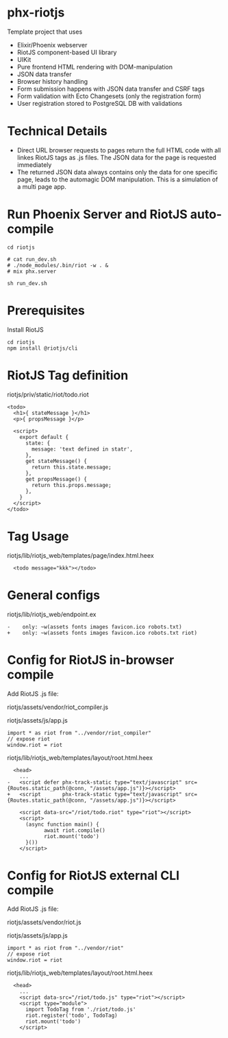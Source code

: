 # phx-riotjs
Template project that uses
- Elixir/Phoenix webserver
- RiotJS component-based UI library
- UIKit
- Pure frontend HTML rendering with DOM-manipulation
- JSON data transfer
- Browser history handling
- Form submission happens with JSON data transfer and CSRF tags
- Form validation with Ecto Changesets (only the registration form)
- User registration stored to PostgreSQL DB with validations

# Technical Details
- Direct URL browser requests to pages return the full HTML code with all linkes RiotJS tags as .js files. The JSON data for the page is requested immediately
- The returned JSON data always contains only the data for one specific page, leads to the automagic DOM manipulation. This is a simulation of a multi page app.

# Run Phoenix Server and RiotJS auto-compile
```
cd riotjs

# cat run_dev.sh
# ./node_modules/.bin/riot -w . &
# mix phx.server

sh run_dev.sh
```

# Prerequisites
Install RiotJS
```
cd riotjs
npm install @riotjs/cli
```

# RiotJS Tag definition
riotjs/priv/static/riot/todo.riot
```
<todo>
  <h1>{ stateMessage }</h1>
  <p>{ propsMessage }</p>

  <script>
    export default {
      state: {
        message: 'text defined in statr',
      },
      get stateMessage() {
        return this.state.message;
      },
      get propsMessage() {
        return this.props.message;
      },
    }
  </script>
</todo>
```

# Tag Usage
riotjs/lib/riotjs_web/templates/page/index.html.heex
```
  <todo message="kkk"></todo>
```

# General configs
riotjs/lib/riotjs_web/endpoint.ex
```
-    only: ~w(assets fonts images favicon.ico robots.txt)
+    only: ~w(assets fonts images favicon.ico robots.txt riot)
```

# Config for RiotJS in-browser compile

Add RiotJS .js file:

riotjs/assets/vendor/riot_compiler.js

riotjs/assets/js/app.js
```
import * as riot from "../vendor/riot_compiler"
// expose riot
window.riot = riot
```

riotjs/lib/riotjs_web/templates/layout/root.html.heex
```
  <head>
    ...
-   <script defer phx-track-static type="text/javascript" src={Routes.static_path(@conn, "/assets/app.js")}></script>
+   <script       phx-track-static type="text/javascript" src={Routes.static_path(@conn, "/assets/app.js")}></script>

    <script data-src="/riot/todo.riot" type="riot"></script>
    <script>
      (async function main() {
            await riot.compile()
            riot.mount('todo')
      }())
    </script>
```

# Config for RiotJS external CLI compile

Add RiotJS .js file:

riotjs/assets/vendor/riot.js

riotjs/assets/js/app.js
```
import * as riot from "../vendor/riot"
// expose riot
window.riot = riot
```

riotjs/lib/riotjs_web/templates/layout/root.html.heex
```
  <head>
    ...
    <script data-src="/riot/todo.js" type="riot"></script>
    <script type="module">
      import TodoTag from './riot/todo.js'
      riot.register('todo', TodoTag)
      riot.mount('todo')
    </script>
```
